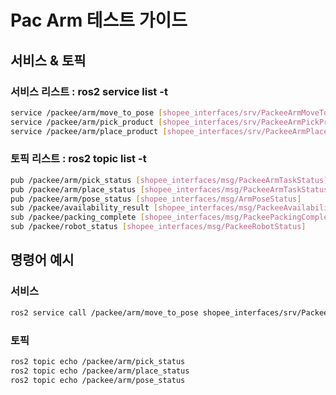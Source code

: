 # Pac Arm 테스트 가이드
## 서비스 & 토픽 
### 서비스 리스트 : ros2 service list -t
``` bash
service /packee/arm/move_to_pose [shopee_interfaces/srv/PackeeArmMoveToPose]
service /packee/arm/pick_product [shopee_interfaces/srv/PackeeArmPickProduct]
service /packee/arm/place_product [shopee_interfaces/srv/PackeeArmPlaceProduct]
```

### 토픽 리스트 : ros2 topic list -t
``` bash
pub /packee/arm/pick_status [shopee_interfaces/msg/PackeeArmTaskStatus]
pub /packee/arm/place_status [shopee_interfaces/msg/PackeeArmTaskStatus]
pub /packee/arm/pose_status [shopee_interfaces/msg/ArmPoseStatus]
sub /packee/availability_result [shopee_interfaces/msg/PackeeAvailability]
sub /packee/packing_complete [shopee_interfaces/msg/PackeePackingComplete]
sub /packee/robot_status [shopee_interfaces/msg/PackeeRobotStatus]
```

## 명령어 예시
### 서비스
``` bash
ros2 service call /packee/arm/move_to_pose shopee_interfaces/srv/PackeeArmMoveToPose "{}"
```
### 토픽
``` bash
ros2 topic echo /packee/arm/pick_status
ros2 topic echo /packee/arm/place_status
ros2 topic echo /packee/arm/pose_status
```

